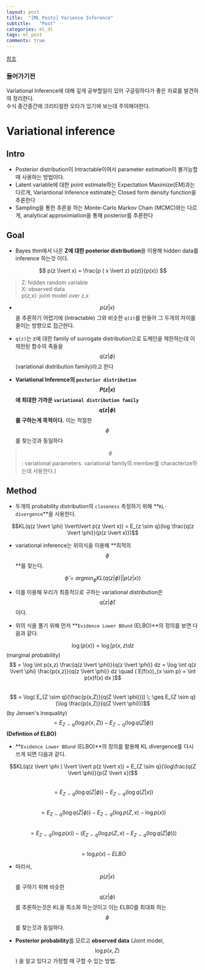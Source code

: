 ```yaml
---
layout: post
title:  "[ML Posts] Varience Inference"
subtitle:   "Post"
categories: ml_dl
tags: ml_post
comments: true
---
```


[참조](https://swha0105.github.io/assets/ml/posts/VariationalInference.pdf)  

### 들어가기전
Variational Inference에 대해 깊게 공부할일이 있어 구글링하다가 좋은 자료를 발견하여 정리한다.   
수식 중간중간에 크리티컬한 오타가 있기에 보는데 주의해야한다.


# Variational inference

## Intro

- Posterior distribution이 Intractable이여서 parameter estimation이 불가능할때 사용하는 방법이다.
- Latent variable에 대한 point estimate하는 Expectation Maximize(EM)과는 다르게, Variantional Inference estimate는 Closed form density function을 추론한다
- Sampling을 통한 추론을 하는 Monte-Carlo Markov Chain  (MCMC)와는 다르게, analytical approximiation을 통해 posterior를 추론한다

## Goal

- Bayes thm에서 나온 **Z에 대한 posterior distribution**을 이용해 hidden data를 inference 하는것 이다.  

$$ p(z \lvert x) = \frac{p ( x \lvert z) p(z)}{p(x)} $$ 

>  Z: hidden random variable  
>  X: observed data  
>  p(z,x): joint model over z,x  
 
- $$p(z \lvert x)$$을 추론하기 어렵기에 (Intractable) 그와 비슷한 `q(z)`를 만들어 그 두개의 차이를 줄이는 방향으로 접근한다.

- `q(z)`는 z에 대한 family of surrogate distribution으로 도메인을 제한하는데 이 제한된 함수의 족들을 $$q(z \lvert \phi)$$ (variational distribution family)라고 한다  

- **Variational Inference의 `posterior distribution` $$P(z \lvert x)$$에 최대한 가까운 `variational distribution family` $$q(z \lvert \phi)$$를 구하는게 목적이다.** 이는 적절한 $$\phi$$를 찾는것과 동일하다
 >$$\phi$$: variational parameters. variational family의 member를 characterize하는데 사용한다.)


## Method

- 두개의 probability distribution의 `closeness` 측정하기 위해 **`KL-divergence`**을 사용한다.

$$KL(q(z \lvert \phi) \lvert\lvert p(z \lvert x)) = E_{z \sim q}(log \frac{q(z \lvert \phi)}{p(z \lvert x)})$$

- variational inference는 위의식을 이용해 **최적의 $$\phi$$**를 찾는다. 

$$\hat{\phi} = argmin_{\phi} KL(q(z \lvert \phi) \lvert\lvert p(z \lvert x))$$

- 이를 이용해 우리가 최종적으로 구하는 variational distribution은 $$q(z \lvert \hat{\phi})$$ 이다.  

- 위의 식을 풀기 위해 먼저  **`Evidence Lower BOund` (ELBO)**의 정의를 보면 다음과 같다.

$$ \log(p(x)) = \log \int p(x,z) dz $$ (marginal probability)
$$ = \log \int p(x,z) \frac{q(z \lvert \phi)}{q(z \lvert \phi)} dz = \log \int q(z \lvert \phi) \frac{p(x,z)}{q(z \lvert \phi)} dz \quad ( E(f(x))_{x \sim  p} = \int p(x)f(x) dx )$$  
$$ = \log( E_{Z \sim  q}(\frac{p(x,Z)}{q(Z \lvert \phi)})) \; \geq E_{Z \sim  q}(\log \frac{p(x,Z)}{q(Z \lvert \phi)})$$  (by Jensen's Inequality)  
$$ = E_{Z \sim q}(\log p(x,Z)) - E_{Z \sim  q}(\log q(Z \lvert \phi))$$  **(Defintion of ELBO)**  
  
<!-- $$ \log(p(x)) \geq  E_{Z \sim q}(\log p(x,Z)) - E_{Z \sim  q}(\log q(Z,\phi))$$ (ELBO) -->

- **`Evidence Lower BOund` (ELBO)**의 정의를 활용해 KL divergence를 다시 쓰게 되면 다음과 같다.

$$KL(q(z \lvert \phi ) \lvert \lvert p(z \lvert x)) = E_{Z \sim q}(\log\frac{q(Z \lvert \phi)}{p(Z \lvert x})$$  
$$ = E_{Z \sim q} ( \log q(Z \lvert \phi)) - E_{Z \sim q} ( \log q(Z \lvert x))$$  
$$ = E_{Z \sim q} ( \log q(Z \lvert \phi)) - E_{Z \sim q} ( \log p(Z,x) - \log p(x))$$  
$$ = E_{Z \sim q} (\log p(x)) - (E_{Z \sim q} ( \log p(Z,x) - E_{Z \sim q} ( \log q(Z \lvert \phi)))$$  
$$ = \log p(x) - ELBO$$

- 따라서, $$p(z \lvert x)$$ 를 구하기 위해 비슷한 $$q(z \lvert \phi)$$ 를 추론하는것은 KL을 최소화 하는것이고 이는 ELBO를 최대화 하는 $$\phi$$를 찾는것과 동일하다.

- **Posterior probability**를 모르고 **observed data** (Joint model, $$ \log p(x,Z)$$) 을 알고 있다고 가정할 때 구할 수 있는 방법.




<script>
MathJax.Hub.Queue(["Typeset",MathJax.Hub]);
</script>

<script>
MathJax = {
  tex: {
    inlineMath: [['$', '$'], ['\\(', '\\)']]
  },
  svg: {
    fontCache: 'global'
  }
};
</script>
<script type="text/javascript" id="MathJax-script" async
  src="https://cdn.jsdelivr.net/npm/mathjax@3/es5/tex-svg.js">
</script>

